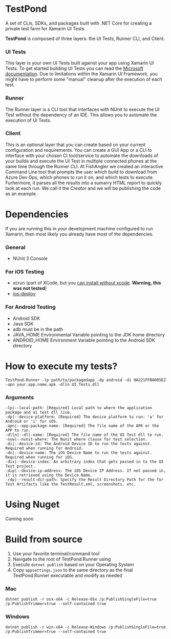 # TestPond
A set of CLIs, SDKs, and packages built with .NET Core for creating a private test farm for Xamarin UI Tests. 

**TestPond** is composed of three layers: the UI Tests, Runner CLI, and Client.

### UI Tests
This layer is your own UI Tests built against your app using Xamarin UI Tests. To get started building UI Tests you can read the [Microsoft documentation](https://docs.microsoft.com/en-us/appcenter/test-cloud/uitest/).
Due to limitations within the Xamarin UI Framework, you might have to perform some "manual" cleanup after the execution of each test.

### Runner
The Runner layer is a CLI tool that interfaces with NUnit to execute the UI Test without the dependency of an IDE. This allows you to automate the execution of UI Tests.

### Client
This is an optional layer that you can create based on your current configuration and requirements. You can create a GUI App or a CLI to interface with your chosen CI tool/service to automate the downloads of your builds and execute the UI Test in multiple connected phones at the same time through the Runner CLI.
At FishAngler we created an interactive Command Line tool that prompts the user which build to download from Azure Dev Ops, which phones to run it on, and which tests to execute. Furhermore, it parses all the results into a sumarry HTML report to quickly look at each run. We call it the *Creator* and we will be publishing the code as an example.

# Dependencies
If you are running this in your development machine configured to run Xamarin, then most likely you already have most of the dependencies.

### General
* NUnit 3 Console 

### For iOS Testing
* xcrun (part of XCode, but you [can install without xcode](https://mac-how-to.gadgethacks.com/how-to/install-command-line-developer-tools-without-xcode-0168115/). **Warning, this was not tested**)
* [ios-deploy](https://www.npmjs.com/package/ios-deploy)

### For Android Testing
* Android SDK
* Java SDK
* adb must be in the path
* JAVA_HOME Environmental Variable pointing to the JDK home directory
* ANDROID_HOME Environment Variable pointing to the Android SDK directory

# How to execute my tests?
`TestPond.Runner -lp path/to/packagedapp -dp android -di 9A221FFBA005EZ -apn your.app.name.apk -dlln UI.Tests.dll`

### Arguments
```
-lp|--local-path: [Required] Local path to where the application package and ui test dll live.
-dp|--device-platform: [Required] The device platform to run: 'a' for Android or 'i' for iOS.
-apn|--app-package-name: [Required] The file name of the APK or the APP to run.
-dlln|--dll-name: [Required] The file name of the UI Test dll to run.
-nuw|--nunit-where: The Nunit where clause for test selection.
-di|--device-id: The Android Device ID to run the tests against. Required when running for Android.
-dn|--device-name: The iOS Device Name to run the tests against. Required when running for iOS.
-dix|--device-index: An arbitrary index that gets passed in to the UI Test project.
-dip|--device-ip-address: The iOS Device IP Address. If not passed in, it is retrieved using the Device Name.
-rdp|--result-dir-path: Specify the Result Directory Path for the for Test Artifacts like the TestResult.xml, screenshots, etc.
```

# Using Nuget
Coming soon

# Build from source
1. Use your favorite terminal/command tool
2. Navigate to the root of TestPond.Runner using
3. Execute `dotnet publish` based on your Operating System
4. Copy `appsettings.json` to the same directory as the final TestPond.Runner executable and modify as needed

### Mac
`dotnet publish -r osx-x64 -c Release-OSx /p:PublishSingleFile=true /p:PublishTrimmer=true --self-contained true`

### Windows
`dotnet publish -r win-x64 -c Release-Windows /p:PublishSingleFile=true /p:PublishTrimmer=true --self-contained true`

